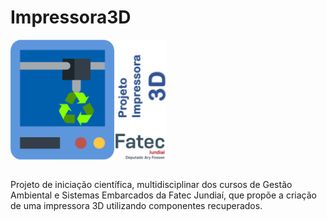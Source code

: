 # Impressora3D

<img width="250" align="center" src="https://github.com/clvoliveira/impressora3D/blob/main/fatec-impressora-3d.png"><br /><br />

Projeto de iniciação científica, multidisciplinar dos cursos de Gestão Ambiental e Sistemas Embarcados da Fatec Jundiaí, que propõe a criação de uma impressora 3D utilizando componentes recuperados.
